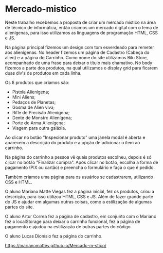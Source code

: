 # Mercado-mistico

Neste trabalho recebemos a proposta de criar um mercado místico na área de técnico de informática, então criamos um mercado digital com o tema de alienígenas, para isso utilizamos as linguagens de programação HTML, CSS e JS.

Na página principal fizemos um design com tom esverdeado para remeter aos alienígenas. No header fizemos um página de Cadastro (Cabeça do alien) e a página do Carrinho. Como nome do site utilizamos Bilu Store, acompanhado de uma frase para deixar o título mais chamativo. No body fizemos a parte dos produtos, na qual utilizamos o display grid para ficarem duas div's de produtos em cada linha.

Os 8 produtos que criamos são:
- Pistola Alienígena;
- Mini Aliens;
- Pedaços de Planetas;
- Gosma de Alien viva;
- Rifle de Precisão Alienígena;
- Dente de Monstro Alienígena;
- Porte de Arma Alienígena;
- Viagem para outra galáxia.

Ao clicar no botão "Inspecionar produto" uma janela modal é aberta e aparecem a descrição do produto e a opção de adicionar o item ao carrinho.

Na página do carrinho a pessoa vê quais produtos escolheu, depois é só clicar no botão "Finalizar compra". Após clicar no botão, escolha a forma de pagamento (PIX ou cartão) e preencha o formulário e faça o que é pedido.

Também criamos uma página para os usuários se cadastrarem, utilizando CSS e HTML.

O aluno Mariano Matte Viegas fez a página inicial, fez os produtos, criou a descrição, para isso utilizou HTML, CSS e JS. Além de fazer grande parte do JS e ajudar em algumas outras coisas, como a estilização de algumas partes do site.

O aluno Artur Correa fez a página de cadastro, em conjunto com o Mariano fez o localStorage para deixar o carrinho funcional, fez a página de pagamento e ajudou na estilização de outras partes do código.

O aluno Lucas Dionísio fez a página do carrinho.


https://marianomattev.github.io/Mercado-m-stico/
